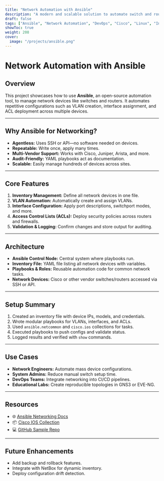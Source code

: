 ```yaml
---
title: "Network Automation with Ansible"
description: "A modern and scalable solution to automate switch and router configurations using Ansible."
draft: false
tags: ["Ansible", "Network Automation", "DevOps", "Cisco", "Linux", "Infrastructure as Code"]
showToc: true
weight: 208
cover:
  image: "/projects/ansible.png"
---
```


# Network Automation with Ansible

## Overview
This project showcases how to use **Ansible**, an open-source automation tool, to manage network devices like switches and routers. It automates repetitive configurations such as VLAN creation, interface assignment, and ACL deployment across multiple devices.

---

## Why Ansible for Networking?

- **Agentless:** Uses SSH or API—no software needed on devices.
- **Repeatable:** Write once, apply many times.
- **Multi-Vendor Support:** Works with Cisco, Juniper, Arista, and more.
- **Audit-Friendly:** YAML playbooks act as documentation.
- **Scalable:** Easily manage hundreds of devices across sites.

---

## Core Features

1. **Inventory Management:** Define all network devices in one file.
2. **VLAN Automation:** Automatically create and assign VLANs.
3. **Interface Configuration:** Apply port descriptions, switchport modes, and more.
4. **Access Control Lists (ACLs):** Deploy security policies across routers and firewalls.
5. **Validation & Logging:** Confirm changes and store output for auditing.

---

## Architecture

- **Ansible Control Node:** Central system where playbooks run.
- **Inventory File:** YAML file listing all network devices with variables.
- **Playbooks & Roles:** Reusable automation code for common network tasks.
- **Network Devices:** Cisco or other vendor switches/routers accessed via SSH or API.

---

## Setup Summary

1. Created an inventory file with device IPs, models, and credentials.
2. Wrote modular playbooks for VLANs, interfaces, and ACLs.
3. Used `ansible.netcommon` and `cisco.ios` collections for tasks.
4. Executed playbooks to push configs and validate status.
5. Logged results and verified with `show` commands.

---

## Use Cases

- **Network Engineers:** Automate mass device configurations.
- **System Admins:** Reduce manual switch setup time.
- **DevOps Teams:** Integrate networking into CI/CD pipelines.
- **Educational Labs:** Create reproducible topologies in GNS3 or EVE-NG.

---

## Resources
- 🌐 [Ansible Networking Docs](http://docs.ansible.com/network/)  
- 📦 [Cisco IOS Collection](http://galaxy.ansible.com/cisco/ios)  
- 💻 [GitHub Sample Repo](http://github.com/ansible-network)

---

## Future Enhancements
- Add backup and rollback features.
- Integrate with NetBox for dynamic inventory.
- Deploy configuration drift detection.

